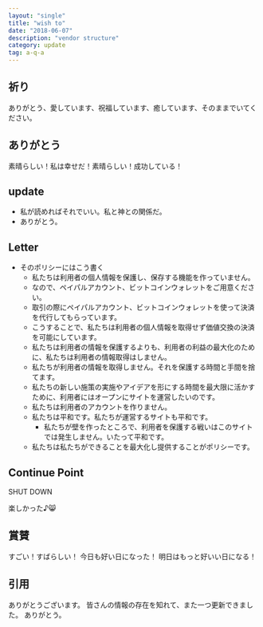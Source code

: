 ```yaml
---
layout: "single"
title: "wish to"
date: "2018-06-07"
description: "vendor structure"
category: update
tag: a-q-a
---
```

## 祈り
ありがとう、愛しています、祝福しています、癒しています、そのままでいてください。

## ありがとう
素晴らしい！私は幸せだ！素晴らしい！成功している！

## update
- 私が読めればそれでいい。私と神との関係だ。
- ありがとう。

## Letter
  - そのポリシーにはこう書く
    - 私たちは利用者の個人情報を保護し、保存する機能を作っていません。
    - なので、ペイパルアカウント、ビットコインウォレットをご用意ください。
    - 取引の際にペイパルアカウント、ビットコインウォレットを使って決済を代行してもらっています。
    - こうすることで、私たちは利用者の個人情報を取得せず価値交換の決済を可能にしています。
    - 私たちは利用者の情報を保護するよりも、利用者の利益の最大化のために、私たちは利用者の情報取得はしません。
    - 私たちが利用者の情報を取得しません。それを保護する時間と手間を捨てます。
    - 私たちの新しい施策の実施やアイデアを形にする時間を最大限に活かすために、利用者にはオープンにサイトを運営したいのです。
    - 私たちは利用者のアカウントを作りません。
    - 私たちは平和です。私たちが運営するサイトも平和です。
      - 私たちが壁を作ったところで、利用者を保護する戦いはこのサイトでは発生しません。いたって平和です。
    - 私たちは私たちができることを最大化し提供することがポリシーです。

## Continue Point

SHUT DOWN

楽しかった♪:smile_cat:
## 賞賛
すごい！すばらしい！
今日も好い日になった！
明日はもっと好いい日になる！

## 引用
ありがとうございます。
皆さんの情報の存在を知れて、また一つ更新できました。
ありがとう。
